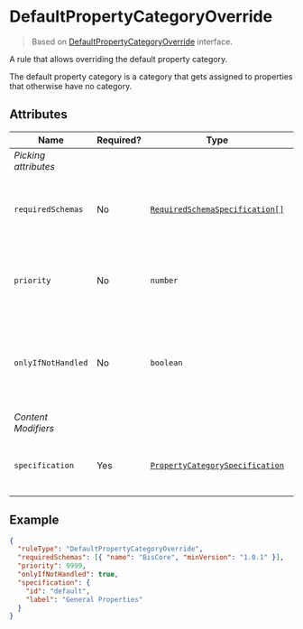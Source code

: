 # DefaultPropertyCategoryOverride

> Based on [DefaultPropertyCategoryOverride]($presentation-common) interface.

A rule that allows overriding the default property category.

The default property category is a category that gets assigned to properties that otherwise have no category.

## Attributes

| Name                 | Required? | Type                                                                  | Default | Meaning                                                                                  |
| -------------------- | --------- | --------------------------------------------------------------------- | ------- | ---------------------------------------------------------------------------------------- |
| *Picking attributes* |
| `requiredSchemas`    | No        | [`RequiredSchemaSpecification[]`](../Advanced/SchemaRequirements.md)  | `[]`    | Specifications that define schema requirements for the rule to take effect.              |
| `priority`           | No        | `number`                                                              | `1000`  | Defines the order in which presentation rules are evaluated.                             |
| `onlyIfNotHandled`   | No        | `boolean`                                                             | `false` | Should this rule be ignored if there is already an existing rule with a higher priority. |
| *Content Modifiers*  |
| `specification`      | Yes       | [`PropertyCategorySpecification`](./PropertyCategorySpecification.md) |         | Specification for the custom property category                                           |

## Example

```JSON
{
  "ruleType": "DefaultPropertyCategoryOverride",
  "requiredSchemas": [{ "name": "BisCore", "minVersion": "1.0.1" }],
  "priority": 9999,
  "onlyIfNotHandled": true,
  "specification": {
    "id": "default",
    "label": "General Properties"
  }
}
```
